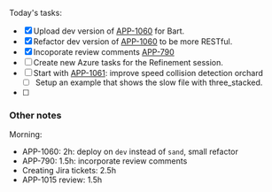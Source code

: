 Today's tasks:
- [x] Upload dev version of [APP-1060](https://agxeed.atlassian.net/browse/APP-1060) for Bart.
- [x] Refactor dev version of [APP-1060](https://agxeed.atlassian.net/browse/APP-1060) to be more RESTful.
- [x] Incoporate review comments [APP-790](https://agxeed.atlassian.net/browse/APP-790)
- [ ] Create new Azure tasks for the Refinement session.
- [ ] Start with [APP-1061](https://agxeed.atlassian.net/browse/APP-1061): improve speed collision detection orchard
    - [ ] Setup an example that shows the slow file with three_stacked.
- [ ]  

### Other notes

Morning:
- APP-1060: 2h: deploy on `dev` instead of `sand`, small refactor
- APP-790: 1.5h: incorporate review comments
- Creating Jira tickets: 2.5h
- APP-1015 review: 1.5h